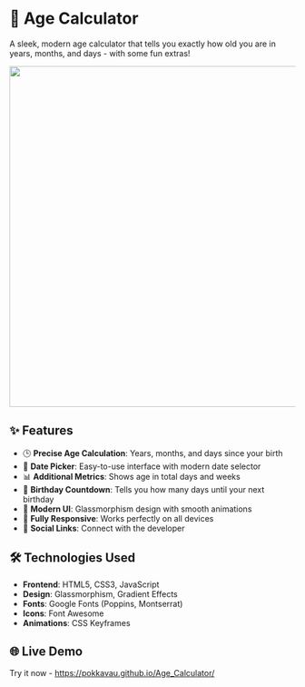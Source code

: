 # 🎂 Age Calculator

A sleek, modern age calculator that tells you exactly how old you are in years, months, and days - with some fun extras!

<div align="center">
  <img src="https://github.com/user-attachments/assets/d40dff70-e9ea-451b-af3a-48f376e32ac6" width="600">
</div>


## ✨ Features

- 🕒 **Precise Age Calculation**: Years, months, and days since your birth
- 📅 **Date Picker**: Easy-to-use interface with modern date selector
- 📊 **Additional Metrics**: Shows age in total days and weeks
- 🎉 **Birthday Countdown**: Tells you how many days until your next birthday
- 🌈 **Modern UI**: Glassmorphism design with smooth animations
- 📱 **Fully Responsive**: Works perfectly on all devices
- 🔗 **Social Links**: Connect with the developer

## 🛠️ Technologies Used

- **Frontend**: HTML5, CSS3, JavaScript
- **Design**: Glassmorphism, Gradient Effects
- **Fonts**: Google Fonts (Poppins, Montserrat)
- **Icons**: Font Awesome
- **Animations**: CSS Keyframes
## 🌐 Live Demo
Try it now - https://pokkavau.github.io/Age_Calculator/
